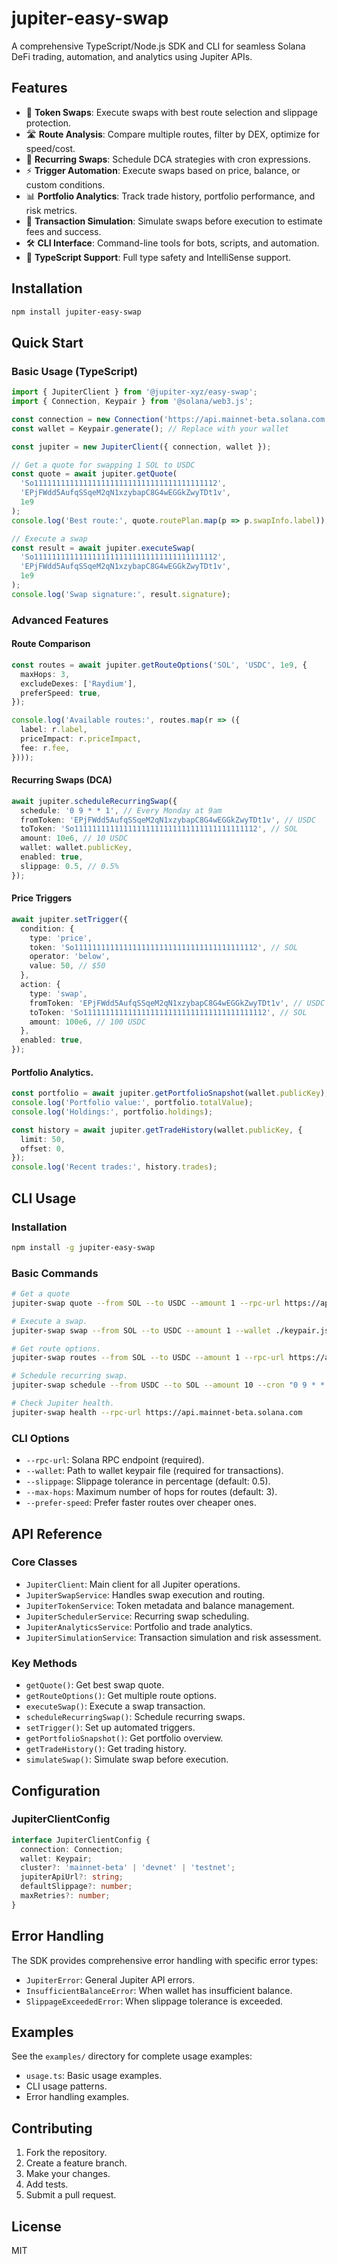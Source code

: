 # jupiter-easy-swap

A comprehensive TypeScript/Node.js SDK and CLI for seamless Solana DeFi trading, automation, and analytics using Jupiter APIs.

## Features
- 🔄 **Token Swaps**: Execute swaps with best route selection and slippage protection.
- 🛣️ **Route Analysis**: Compare multiple routes, filter by DEX, optimize for speed/cost.
- 🔁 **Recurring Swaps**: Schedule DCA strategies with cron expressions.
- ⚡ **Trigger Automation**: Execute swaps based on price, balance, or custom conditions.
- 📊 **Portfolio Analytics**: Track trade history, portfolio performance, and risk metrics.
- 🧪 **Transaction Simulation**: Simulate swaps before execution to estimate fees and success.
- 🛠️ **CLI Interface**: Command-line tools for bots, scripts, and automation.
- 🔧 **TypeScript Support**: Full type safety and IntelliSense support.

## Installation
```bash
npm install jupiter-easy-swap
```

## Quick Start

### Basic Usage (TypeScript)
```ts
import { JupiterClient } from '@jupiter-xyz/easy-swap';
import { Connection, Keypair } from '@solana/web3.js';

const connection = new Connection('https://api.mainnet-beta.solana.com');
const wallet = Keypair.generate(); // Replace with your wallet

const jupiter = new JupiterClient({ connection, wallet });

// Get a quote for swapping 1 SOL to USDC
const quote = await jupiter.getQuote(
  'So11111111111111111111111111111111111111112',
  'EPjFWdd5AufqSSqeM2qN1xzybapC8G4wEGGkZwyTDt1v',
  1e9
);
console.log('Best route:', quote.routePlan.map(p => p.swapInfo.label));

// Execute a swap
const result = await jupiter.executeSwap(
  'So11111111111111111111111111111111111111112',
  'EPjFWdd5AufqSSqeM2qN1xzybapC8G4wEGGkZwyTDt1v',
  1e9
);
console.log('Swap signature:', result.signature);
```

### Advanced Features

#### Route Comparison
```ts
const routes = await jupiter.getRouteOptions('SOL', 'USDC', 1e9, {
  maxHops: 3,
  excludeDexes: ['Raydium'],
  preferSpeed: true,
});

console.log('Available routes:', routes.map(r => ({
  label: r.label,
  priceImpact: r.priceImpact,
  fee: r.fee,
})));
```

#### Recurring Swaps (DCA)
```ts
await jupiter.scheduleRecurringSwap({
  schedule: '0 9 * * 1', // Every Monday at 9am
  fromToken: 'EPjFWdd5AufqSSqeM2qN1xzybapC8G4wEGGkZwyTDt1v', // USDC
  toToken: 'So11111111111111111111111111111111111111112', // SOL
  amount: 10e6, // 10 USDC
  wallet: wallet.publicKey,
  enabled: true,
  slippage: 0.5, // 0.5%
});
```

#### Price Triggers
```ts
await jupiter.setTrigger({
  condition: {
    type: 'price',
    token: 'So11111111111111111111111111111111111111112', // SOL
    operator: 'below',
    value: 50, // $50
  },
  action: {
    type: 'swap',
    fromToken: 'EPjFWdd5AufqSSqeM2qN1xzybapC8G4wEGGkZwyTDt1v', // USDC
    toToken: 'So11111111111111111111111111111111111111112', // SOL
    amount: 100e6, // 100 USDC
  },
  enabled: true,
});
```

#### Portfolio Analytics.
```ts
const portfolio = await jupiter.getPortfolioSnapshot(wallet.publicKey);
console.log('Portfolio value:', portfolio.totalValue);
console.log('Holdings:', portfolio.holdings);

const history = await jupiter.getTradeHistory(wallet.publicKey, {
  limit: 50,
  offset: 0,
});
console.log('Recent trades:', history.trades);
```

## CLI Usage

### Installation
```bash
npm install -g jupiter-easy-swap
```

### Basic Commands
```bash
# Get a quote
jupiter-swap quote --from SOL --to USDC --amount 1 --rpc-url https://api.mainnet-beta.solana.com

# Execute a swap.
jupiter-swap swap --from SOL --to USDC --amount 1 --wallet ./keypair.json --rpc-url https://api.mainnet-beta.solana.com

# Get route options.
jupiter-swap routes --from SOL --to USDC --amount 1 --rpc-url https://api.mainnet-beta.solana.com

# Schedule recurring swap.
jupiter-swap schedule --from USDC --to SOL --amount 10 --cron "0 9 * * 1" --wallet ./keypair.json --rpc-url https://api.mainnet-beta.solana.com

# Check Jupiter health.
jupiter-swap health --rpc-url https://api.mainnet-beta.solana.com
```

### CLI Options
- `--rpc-url`: Solana RPC endpoint (required).
- `--wallet`: Path to wallet keypair file (required for transactions).
- `--slippage`: Slippage tolerance in percentage (default: 0.5).
- `--max-hops`: Maximum number of hops for routes (default: 3).
- `--prefer-speed`: Prefer faster routes over cheaper ones.

## API Reference

### Core Classes
- `JupiterClient`: Main client for all Jupiter operations.
- `JupiterSwapService`: Handles swap execution and routing.
- `JupiterTokenService`: Token metadata and balance management.
- `JupiterSchedulerService`: Recurring swap scheduling.
- `JupiterAnalyticsService`: Portfolio and trade analytics.
- `JupiterSimulationService`: Transaction simulation and risk assessment.

### Key Methods
- `getQuote()`: Get best swap quote.
- `getRouteOptions()`: Get multiple route options.
- `executeSwap()`: Execute a swap transaction.
- `scheduleRecurringSwap()`: Schedule recurring swaps.
- `setTrigger()`: Set up automated triggers.
- `getPortfolioSnapshot()`: Get portfolio overview.
- `getTradeHistory()`: Get trading history.
- `simulateSwap()`: Simulate swap before execution.

## Configuration

### JupiterClientConfig
```ts
interface JupiterClientConfig {
  connection: Connection;
  wallet: Keypair;
  cluster?: 'mainnet-beta' | 'devnet' | 'testnet';
  jupiterApiUrl?: string;
  defaultSlippage?: number;
  maxRetries?: number;
}
```

## Error Handling
The SDK provides comprehensive error handling with specific error types:
- `JupiterError`: General Jupiter API errors.
- `InsufficientBalanceError`: When wallet has insufficient balance.
- `SlippageExceededError`: When slippage tolerance is exceeded.

## Examples
See the `examples/` directory for complete usage examples:
- `usage.ts`: Basic usage examples.
- CLI usage patterns.
- Error handling examples.

## Contributing
1. Fork the repository.
2. Create a feature branch.
3. Make your changes.
4. Add tests.
5. Submit a pull request.

## License
MIT